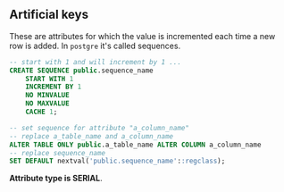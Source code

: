 ## Artificial keys

These are attributes for which the value is incremented each time a new row
is added. In ``postgre`` it's called sequences.

```sql
-- start with 1 and will increment by 1 ...
CREATE SEQUENCE public.sequence_name
    START WITH 1
    INCREMENT BY 1
    NO MINVALUE
    NO MAXVALUE
    CACHE 1;

-- set sequence for attribute "a_column_name"
-- replace a_table_name and a_column_name
ALTER TABLE ONLY public.a_table_name ALTER COLUMN a_column_name
-- replace sequence_name
SET DEFAULT nextval('public.sequence_name'::regclass);
```

**Attribute type is SERIAL**.